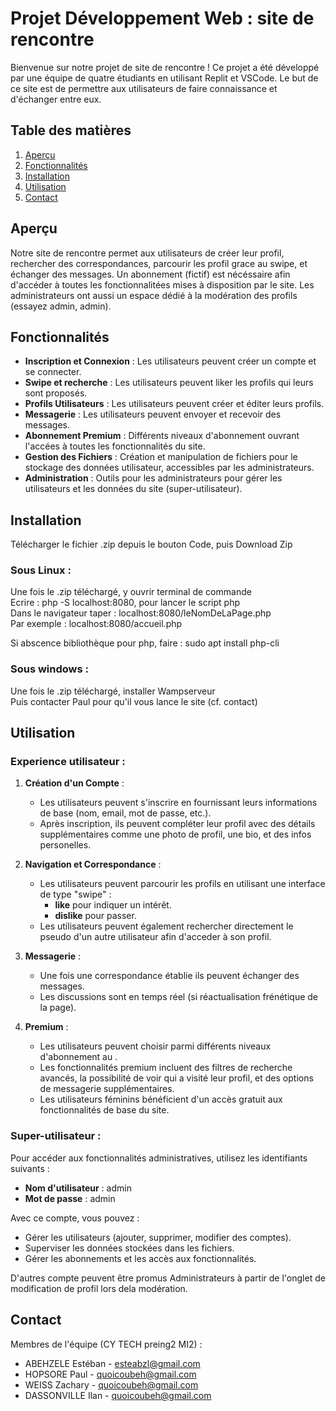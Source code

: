 ﻿# Projet Développement Web : site de rencontre

Bienvenue sur notre projet de site de rencontre ! Ce projet a été développé par une équipe de quatre étudiants en utilisant Replit et VSCode. 
Le but de ce site est de permettre aux utilisateurs de faire connaissance et d'échanger entre eux. 

## Table des matières

1. [Aperçu](#aperçu)
2. [Fonctionnalités](#fonctionnalités)
3. [Installation](#installation)
4. [Utilisation](#utilisation)
5. [Contact](#contact)

## Aperçu


Notre site de rencontre permet aux utilisateurs de créer leur profil, 
rechercher des correspondances, parcourir les profil grace au swipe, et échanger des messages.
Un abonnement (fictif) est nécéssaire afin d'accéder à toutes les fonctionnalitées mises à disposition par le site.
Les administrateurs ont aussi un espace dédié à la modération des profils (essayez admin, admin).

## Fonctionnalités

- **Inscription et Connexion** : Les utilisateurs peuvent créer un compte et se connecter.
- **Swipe et recherche** : Les utilisateurs peuvent liker les profils qui leurs sont proposés.
- **Profils Utilisateurs** : Les utilisateurs peuvent créer et éditer leurs profils.
- **Messagerie** : Les utilisateurs peuvent envoyer et recevoir des messages.
- **Abonnement Premium** : Différents niveaux d'abonnement ouvrant l'accées à toutes les fonctionnalités du site.
- **Gestion des Fichiers** : Création et manipulation de fichiers pour le stockage des données utilisateur, accessibles par les administrateurs.
- **Administration** : Outils pour les administrateurs pour gérer les utilisateurs et les données du site (super-utilisateur).

## Installation

Télécharger le fichier .zip depuis le bouton Code, puis Download Zip  

### Sous Linux :

Une fois le .zip téléchargé, y ouvrir terminal de commande  
Ecrire : php -S localhost:8080, pour lancer le script php    
Dans le navigateur taper : localhost:8080/leNomDeLaPage.php  
Par exemple : localhost:8080/accueil.php  

Si abscence bibliothèque pour php, faire : sudo apt install php-cli  


### Sous windows :

Une fois le .zip téléchargé, installer Wampserveur  
Puis contacter Paul pour qu'il vous lance le site (cf. contact)

## Utilisation

### Experience utilisateur :  

1. **Création d'un Compte** :
   - Les utilisateurs peuvent s'inscrire en fournissant leurs informations de base (nom, email, mot de passe, etc.).
   - Après inscription, ils peuvent compléter leur profil avec des détails supplémentaires comme une photo de profil, une bio, et des infos personelles.

2. **Navigation et Correspondance** :
   - Les utilisateurs peuvent parcourir les profils en utilisant une interface de type "swipe" :
     - **like** pour indiquer un intérêt.
     - **dislike** pour passer.
   - Les utilisateurs peuvent également rechercher directement le pseudo d'un autre utilisateur afin d'acceder à son profil.

3. **Messagerie** :
   - Une fois une correspondance établie ils peuvent échanger des messages.
   - Les discussions sont en temps réel (si réactualisation frénétique de la page).

4. **Premium** :
   - Les utilisateurs peuvent choisir parmi différents niveaux d'abonnement au .
   - Les fonctionnalités premium incluent des filtres de recherche avancés, la possibilité de voir qui a visité leur profil, et des options de messagerie supplémentaires.
   - Les utilisateurs féminins bénéficient d'un accès gratuit aux fonctionnalités de base du site.

### Super-utilisateur :  

Pour accéder aux fonctionnalités administratives, utilisez les identifiants suivants :
- **Nom d'utilisateur** : admin
- **Mot de passe** : admin

Avec ce compte, vous pouvez :
- Gérer les utilisateurs (ajouter, supprimer, modifier des comptes).
- Superviser les données stockées dans les fichiers.
- Gérer les abonnements et les accès aux fonctionnalités.

D'autres compte peuvent être promus Administrateurs à partir de l'onglet de modification de profil lors dela modération.

## Contact

Membres de l'équipe (CY TECH preing2 MI2) :

- ABEHZELE Estéban - [esteabzl@gmail.com](mailto:esteabzl@gmail.com)
- HOPSORE Paul -  [quoicoubeh@gmail.com](mailto:quoicoubeh@gmail.com)
- WEISS Zachary -  [quoicoubeh@gmail.com](mailto:quoicoubeh@gmail.com)
- DASSONVILLE Ilan -  [quoicoubeh@gmail.com](mailto:quoicoubeh@gmail.com)

